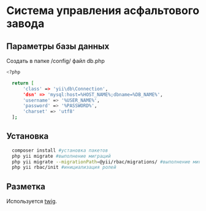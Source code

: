 # Система управления асфальтового завода

## Параметры базы данных
Создать в папке /config/ файл db.php
```bash
<?php

  return [
      'class' => 'yii\db\Connection',
      'dsn' => 'mysql:host=%HOST_NAME%;dbname=%DB_NAME%',
      'username' => '%USER_NAME%',
      'password' => '%PASSWORD%',
      'charset' => 'utf8'
  ];
```

## Установка
```bash
  composer install #установка пакетов
  php yii migrate #выполнение миграций
  php yii migrate --migrationPath=@yii/rbac/migrations/ #выполнение миграций RBAC
  php yii rbac/init #инициализация ролей
```

## Разметка
Используется [twig](https://twig.symfony.com/).
